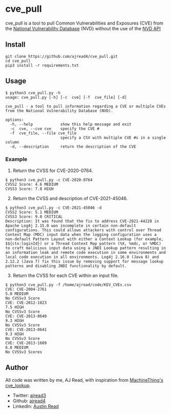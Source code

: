 # cve_pull

cve_pull is a tool to pull Common Vulnerabilities and Exposures (CVE) from the [National Vulnerability Database](https://nvd.nist.gov/) (NVD) without the use of the [NVD API](https://nvd.nist.gov/developers/vulnerabilities.)  

## Install 
```
git clone https://github.com/ajread4/cve_pull.git
cd cve_pull
pip3 install -r requirements.txt
```
## Usage
```
$ python3 cve_pull.py -h
usage: cve_pull.py [-h] [-c  cve] [-f  cve_file] [-d]

cve_pull - a tool to pull information regarding a CVE or multiple CVEs from the National Vulnerability Database (NVD).

options:
  -h, --help            show this help message and exit
  -c  cve, --cve cve    specify the CVE #
  -f  cve_file, --file cve_file
                        specify a CSV with multiple CVE #s in a single column
  -d, --description     return the description of the CVE
```
### Example 
1. Return the CVSS for CVE-2020-0764. 
```
$ python3 cve_pull.py -c CVE-2020-0764
CVSS2 Score: 4.6 MEDIUM
CVSS3 Score: 7.8 HIGH
```
2. Return the CVSS and description of CVE-2021-45046. 
```
$ python3 cve_pull.py -c CVE-2021-45046 -d
CVSS2 Score: 5.1 MEDIUM
CVSS3 Score: 9.0 CRITICAL
Description: It was found that the fix to address CVE-2021-44228 in Apache Log4j 2.15.0 was incomplete in certain non-default configurations. This could allows attackers with control over Thread Context Map (MDC) input data when the logging configuration uses a non-default Pattern Layout with either a Context Lookup (for example, $${ctx:loginId}) or a Thread Context Map pattern (%X, %mdc, or %MDC) to craft malicious input data using a JNDI Lookup pattern resulting in an information leak and remote code execution in some environments and local code execution in all environments. Log4j 2.16.0 (Java 8) and 2.12.2 (Java 7) fix this issue by removing support for message lookup patterns and disabling JNDI functionality by default.
```
3. Return the CVSS for each CVE within an input file. 
```
$ python3 cve_pull.py -f /home/ajread/code/KEV_CVEs.csv
CVE: CVE-2004-2761
5.0 MEDIUM
No CVSSv3 Score
CVE: CVE-2012-1823
7.5 HIGH
No CVSSv3 Score
CVE: CVE-2013-0640
9.3 HIGH
No CVSSv3 Score
CVE: CVE-2013-0641
9.3 HIGH
No CVSSv3 Score
CVE: CVE-2013-1609
6.8 MEDIUM
No CVSSv3 Scores
```
## Author 
All code was written by me, AJ Read, with inspiration from [MachineThing's](https://github.com/MachineThing) [cve_lookup](https://github.com/MachineThing/cve_lookup/tree/development). 
- Twitter: [ajread3](https://twitter.com/ajread3)
- Github: [ajread4](https://github.com/ajread4)
- LinkedIn: [Austin Read](https://www.linkedin.com/in/austin-read-88953b189/)